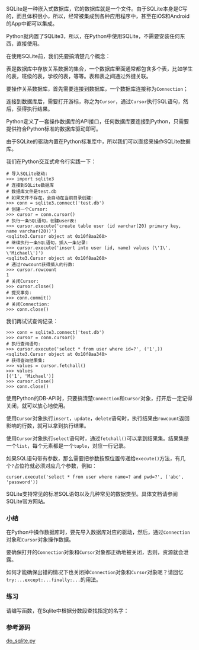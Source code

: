 
SQLite是一种嵌入式数据库，它的数据库就是一个文件。由于SQLite本身是C写的，而且体积很小，所以，经常被集成到各种应用程序中，甚至在iOS和Android的App中都可以集成。

Python就内置了SQLite3，所以，在Python中使用SQLite，不需要安装任何东西，直接使用。

在使用SQLite前，我们先要搞清楚几个概念：

表是数据库中存放关系数据的集合，一个数据库里面通常都包含多个表，比如学生的表，班级的表，学校的表，等等。表和表之间通过外键关联。

要操作关系数据库，首先需要连接到数据库，一个数据库连接称为`Connection`；

连接到数据库后，需要打开游标，称之为`Cursor`，通过`Cursor`执行SQL语句，然后，获得执行结果。

Python定义了一套操作数据库的API接口，任何数据库要连接到Python，只需要提供符合Python标准的数据库驱动即可。

由于SQLite的驱动内置在Python标准库中，所以我们可以直接来操作SQLite数据库。

我们在Python交互式命令行实践一下：

```
# 导入SQLite驱动:
>>> import sqlite3
# 连接到SQLite数据库
# 数据库文件是test.db
# 如果文件不存在，会自动在当前目录创建:
>>> conn = sqlite3.connect('test.db')
# 创建一个Cursor:
>>> cursor = conn.cursor()
# 执行一条SQL语句，创建user表:
>>> cursor.execute('create table user (id varchar(20) primary key, name varchar(20))')
<sqlite3.Cursor object at 0x10f8aa260>
# 继续执行一条SQL语句，插入一条记录:
>>> cursor.execute('insert into user (id, name) values (\'1\', \'Michael\')')
<sqlite3.Cursor object at 0x10f8aa260>
# 通过rowcount获得插入的行数:
>>> cursor.rowcount
1
# 关闭Cursor:
>>> cursor.close()
# 提交事务:
>>> conn.commit()
# 关闭Connection:
>>> conn.close()

```

我们再试试查询记录：

```
>>> conn = sqlite3.connect('test.db')
>>> cursor = conn.cursor()
# 执行查询语句:
>>> cursor.execute('select * from user where id=?', ('1',))
<sqlite3.Cursor object at 0x10f8aa340>
# 获得查询结果集:
>>> values = cursor.fetchall()
>>> values
[('1', 'Michael')]
>>> cursor.close()
>>> conn.close()

```

使用Python的DB-API时，只要搞清楚`Connection`和`Cursor`对象，打开后一定记得关闭，就可以放心地使用。

使用`Cursor`对象执行`insert`，`update`，`delete`语句时，执行结果由`rowcount`返回影响的行数，就可以拿到执行结果。

使用`Cursor`对象执行`select`语句时，通过`fetchall()`可以拿到结果集。结果集是一个`list`，每个元素都是一个`tuple`，对应一行记录。

如果SQL语句带有参数，那么需要把参数按照位置传递给`execute()`方法，有几个`?`占位符就必须对应几个参数，例如：

```
cursor.execute('select * from user where name=? and pwd=?', ('abc', 'password'))

```

SQLite支持常见的标准SQL语句以及几种常见的数据类型。具体文档请参阅SQLite官方网站。

### 小结

在Python中操作数据库时，要先导入数据库对应的驱动，然后，通过`Connection`对象和`Cursor`对象操作数据。

要确保打开的`Connection`对象和`Cursor`对象都正确地被关闭，否则，资源就会泄露。

如何才能确保出错的情况下也关闭掉`Connection`对象和`Cursor`对象呢？请回忆`try:...except:...finally:...`的用法。

### 练习

请编写函数，在Sqlite中根据分数段查找指定的名字：

### 参考源码

[do_sqlite.py](https://github.com/michaelliao/learn-python3/blob/master/samples/db/do_sqlite.py)
